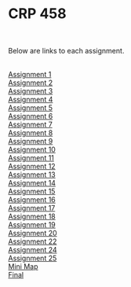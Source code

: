 <h1>CRP 458</h1>
<br>
<p>Below are links to each assignment.<p> 
<br>
<a href="https://w124gb.github.io/crp458/Assignment_1">Assignment 1</a>
  <br>
<a href="https://w124gb.github.io/crp458/Assignment_2">Assignment 2</a>
  <br>
<a href="https://w124gb.github.io/crp458/Assignment_3">Assignment 3</a>
  <br>
<a href="https://w124gb.github.io/crp458/Assignment4">Assignment 4</a>
  <br>
<a href="https://w124gb.github.io/crp458/Assignment5">Assignment 5</a>
 <br>
<a href="https://w124gb.github.io/crp458/assignment6">Assignment 6</a>
 <br>
<a href="https://w124gb.github.io/crp458/Assignment7">Assignment 7</a>
  <br>
<a href="https://w124gb.github.io/crp458/Assignment8">Assignment 8</a>
  <br>
<a href="https://w124gb.github.io/crp458/Assignment_9">Assignment 9</a>
  <br>
<a href="https://w124gb.github.io/crp458/Assignment_10">Assignment 10</a>
  <br>
<a href="https://w124gb.github.io/crp458/Assignment_11">Assignment 11</a>
  <br>
<a href="https://w124gb.github.io/crp458/Assignment_12">Assignment 12</a>
  <br>
<a href="https://w124gb.github.io/crp458/Assignment_13">Assignment 13</a>
  <br>
<a href="https://w124gb.github.io/crp458/Assignment_14">Assignment 14</a>
  <br>
<a href="https://w124gb.github.io/crp458/">Assignment 15</a>
  <br>
<a href="https://w124gb.github.io/crp458/">Assignment 16</a>
  <br>
<a href="https://w124gb.github.io/crp458/">Assignment 17</a>
  <br>
<a href="https://w124gb.github.io/crp458/">Assignment 18</a>
  <br>
<a href="https://w124gb.github.io/crp458/">Assignment 19</a>
  <br>
<a href="https://w124gb.github.io/crp458/">Assignment 20</a>
  <br>
<a href="https://w124gb.github.io/crp458/">Assignment 22</a>
  <br>
<a href="https://w124gb.github.io/crp458/">Assignment 24</a>
  <br>
<a href="https://w124gb.github.io/crp458/Assignment_25">Assignment 25</a>
  <br>
<a href="https://w124gb.github.io/crp458/miniMap">Mini Map</a>
  <br>
<a href="https://w124gb.github.io/crp458/Final/pct.html">Final</a>
  

